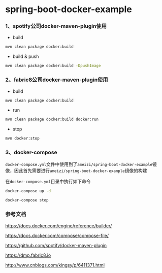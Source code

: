 # spring-boot-docker-example

### 1、spotify公司docker-maven-plugin使用

* build

```bash
mvn clean package docker:build
```
* build & push

```bash
mvn clean package docker:build -DpushImage
```

### 2、fabric8公司docker-maven-plugin使用

* build

```bash
mvn clean package docker:build
```
* run

```bash
mvn clean package docker:build docker:run
```
* stop

```bash
mvn docker:stop
```

### 3、docker-compose

`docker-compose.yml`文件中使用到了`ameizi/spring-boot-docker-example`镜像，因此首先需要进行`ameizi/spring-boot-docker-example`镜像的构建

在`docker-compose.yml`目录中执行如下命令

```bash
docker-compose up -d
```

```bash
docker-compose stop
```

### 参考文档

https://docs.docker.com/engine/reference/builder/

https://docs.docker.com/compose/compose-file/

https://github.com/spotify/docker-maven-plugin

https://dmp.fabric8.io

http://www.cnblogs.com/kingsy/p/6411371.html